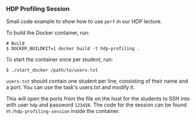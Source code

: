 ### HDP Profiling Session

Small code example to show how to use `perf` in our HDP lecture.

To build the Docker container, run:
```shell
# Build
$ DOCKER_BUILDKIT=1 docker build -t hdp-profiling .
```

To start the container once per student, run:
```shell
$ ./start_docker /path/to/users.txt
```

`users.txt` should contain one student per line, consisting of their name and a port.
You can use the task's users.txt and modify it.

This will open the ports from the file on the host for the students to SSH into with user `hdp` and password `123456`.
The code for the session can be found in `/hdp-profiling-session` inside the container.
